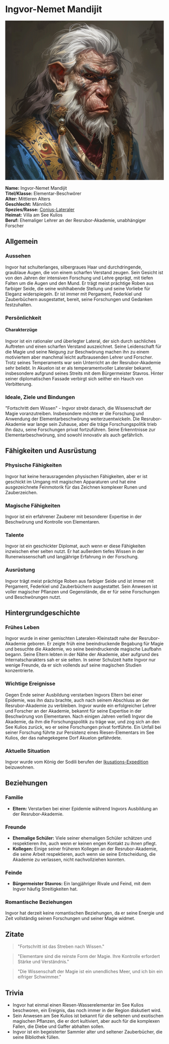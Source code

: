 # Ingvor-Nemet Mandijit

![Ingvor-Nemet Mandijit](./images/Conius-Lateral_Ingvor-Nemet-Mandijit.png)

**Name:** Ingvor-Nemet Mandijit  
**Titel/Klasse:** Elementar-Beschwörer  
**Alter:** Mittleren Alters  
**Geschlecht:** Männlich  
**Spezies/Rasse:** [Conius-Lateraler](/content/Voelker/Lateralen/index.md)  
**Heimat:** Villa am See Kulios  
**Beruf:** Ehemaliger Lehrer an der Resrubor-Akademie, unabhängiger Forscher

## Allgemein

### Aussehen
Ingvor hat schulterlanges, silbergraues Haar und durchdringende, graublaue Augen, die von einem scharfen Verstand zeugen.
Sein Gesicht ist von den Jahren der intensiven Forschung und Lehre geprägt, mit tiefen Falten um die Augen und den Mund.
Er trägt meist prächtige Roben aus farbiger Seide, die seine wohlhabende Stellung und seine Vorliebe für Eleganz widerspiegeln.
Er ist immer mit Pergament, Federkiel und Zauberbüchern ausgestattet, bereit, seine Forschungen und Gedanken festzuhalten.

### Persönlichkeit

#### Charakterzüge
Ingvor ist ein rationaler und überlegter Lateral, der sich durch sachliches Auftreten und einen scharfen Verstand auszeichnet.
Seine Leidenschaft für die Magie und seine Neigung zur Beschwörung machen ihn zu einem motiviertem aber manchmal leicht aufbrausenden Lehrer und Forscher.
Trotz seines Temperaments war sein Unterricht an der Resrubor-Akademie sehr beliebt. 
In Akuelon ist er als temperamentvoller Lateraler bekannt, insbesondere aufgrund seines Streits mit dem Bürgermeister Stavros.
Hinter seiner diplomatischen Fassade verbirgt sich seither ein Hauch von Verbitterung.

### Ideale, Ziele und Bindungen
"Fortschritt dem Wissen" - Ingvor strebt danach, die Wissenschaft der Magie voranzutreiben.
Insbesondere möchte er die Forschung und Anwendung der Elementarbeschwörung weiterzuentwickeln.
Die Resrubor-Akademie war lange sein Zuhause, aber die träge Forschungspolitik trieb ihn dazu, seine Forschungen privat fortzuführen. 
Seine Erkenntnisse zur Elementarbeschwörung, sind sowohl innovativ als auch gefährlich.

## Fähigkeiten und Ausrüstung

### Physische Fähigkeiten
Ingvor hat keine herausragenden physischen Fähigkeiten, aber er ist geschickt im Umgang mit magischen Apparaturen und hat eine ausgezeichnete Feinmotorik für das Zeichnen komplexer Runen und Zauberzeichen.

### Magische Fähigkeiten
Ingvor ist ein erfahrener Zauberer mit besonderer Expertise in der Beschwörung und Kontrolle von Elementaren. 

### Talente
Ingvor ist ein geschickter Diplomat, auch wenn er diese Fähigkeiten inzwischen eher selten nutzt.
Er hat außerdem tiefes Wissen in der Runenwissenschaft und langjährige Erfahrung in der Forschung.

### Ausrüstung
Ingvor trägt meist prächtige Roben aus farbiger Seide und ist immer mit Pergament, Federkiel und Zauberbüchern ausgestattet. 
Sein Anwesen ist voller magischer Pflanzen und Gegenstände, die er für seine Forschungen und Beschwörungen nutzt.

## Hintergrundgeschichte

### Frühes Leben
Ingvor wurde in einer gemischten Lateralen-Kleinstadt nahe der Resrubor-Akademie geboren.
Er zeigte früh eine beeindruckende Begabung für Magie und besuchte die Akademie, wo seine beeindruckende magische Laufbahn begann.
Seine Eltern lebten in der Nähe der Akademie, aber aufgrund des Internatscharakters sah er sie selten.
In seiner Schulzeit hatte Ingvor nur wenige Freunde, da er sich vollends auf seine magischen Studien konzentrierte.

### Wichtige Ereignisse
Gegen Ende seiner Ausbildung verstarben Ingvors Eltern bei einer Epidemie, was ihn dazu brachte, auch nach seinem Abschluss an der Resrubor-Akademie zu verbleiben.
Ingvor wurde ein erfolgreicher Lehrer und Forscher an der Akademie, bekannt für seine Expertise in der Beschwörung von Elementaren.
Nach einigen Jahren verließ Ingvor die Akademie, da ihm die Forschungspolitik zu träge war, und zog sich an den See Kulios zurück, wo er seine Forschungen privat fortführte.
Ein Unfall bei seiner Forschung führte zur Persistenz eines Riesen-Elementars im See Kulios, der das nahegekegene Dorf Akuelon gefährdete.

### Aktuelle Situation
Ingvor wurde vom König der Sodili berufen der [Ikusations-Expedition](/content/Allgemein/Ikusation.md) beizuwohnen.

## Beziehungen

### Familie
- **Eltern:** Verstarben bei einer Epidemie während Ingvors Ausbildung an der Resrubor-Akademie.

### Freunde
- **Ehemalige Schüler:** Viele seiner ehemaligen Schüler schätzen und respektieren ihn, auch wenn er keinen engen Kontakt zu ihnen pflegt.
- **Kollegen:** Einige seiner früheren Kollegen an der Resrubor-Akademie, die seine Arbeit respektieren, auch wenn sie seine Entscheidung, die Akademie zu verlassen, nicht nachvollziehen konnten.

### Feinde
- **Bürgermeister Stavros:** Ein langjähriger Rivale und Feind, mit dem Ingvor häufig Streitigkeiten hat.

### Romantische Beziehungen
Ingvor hat derzeit keine romantischen Beziehungen, da er seine Energie und Zeit vollständig seinen Forschungen und seiner Magie widmet.

## Zitate

> "Fortschritt ist das Streben nach Wissen."  

> "Elementare sind die reinste Form der Magie. Ihre Kontrolle erfordert Stärke und Verständnis."  

> "Die Wissenschaft der Magie ist ein unendliches Meer, und ich bin ein eifriger Schwimmer."  

## Trivia

- Ingvor hat einmal einen Riesen-Wasserelementar im See Kulios beschworen, ein Ereignis, das noch immer in der Region diskutiert wird.
- Sein Anwesen am See Kulios ist bekannt für die seltenen und exotischen magischen Pflanzen, die er dort kultiviert, aber auch für die komplexen Fallen, die Diebe und Gaffer abhalten sollen.
- Ingvor ist ein begeisterter Sammler alter und seltener Zauberbücher, die seine Bibliothek füllen.

<!-- ## Anmerkungen -->
